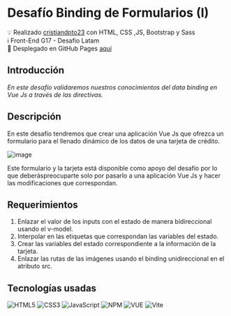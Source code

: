# Desafío Binding de Formularios (I)

💡   Realizado [cristiandpto23](https://github.com/cristiandpto23) con HTML, CSS ,JS, Bootstrap y Sass<br>
ℹ Front-End G17 - Desafío Latam<br>
🔗 Desplegado en GitHub Pages [aquí](https://desafio-binding-formularios.vercel.app/)<br>

## Introducción

_En este desafío validaremos nuestros conocimientos del data binding en Vue Js a través de las directivas._

## Descripción

En este desafío tendremos que crear una aplicación Vue Js que ofrezca un formulario para el llenado dinámico de los datos de una tarjeta de crédito. 

![image](https://github.com/user-attachments/assets/29bbd8f8-467b-4b0d-9eb4-49c0cd0ea498)

Este formulario y la tarjeta está disponible como apoyo del desafío por lo que deberáspreocuparte solo por pasarlo a una aplicación Vue Js y hacer las modificaciones que correspondan.

## Requerimientos
1. Enlazar el valor de los inputs con el estado de manera bidireccional usando el v-model.
2. Interpolar en las etiquetas que correspondan las variables del estado.
3. Crear las variables del estado correspondiente a la información de la tarjeta.
4. Enlazar las rutas de las imágenes usando el binding unidireccional en el atributo src.

## Tecnologías usadas

![HTML5](https://img.shields.io/badge/HTML5-E34F26?style=for-the-badge&logo=html5&logoColor=white) ![CSS3](https://img.shields.io/badge/CSS3-1572B6?style=for-the-badge&logo=css3&logoColor=white) ![JavaScript](https://img.shields.io/badge/JavaScript-323330?style=for-the-badge&logo=javascript&logoColor=F7DF1E) ![NPM](https://img.shields.io/badge/npm-CB3837?style=for-the-badge&logo=npm&logoColor=white) ![VUE](https://img.shields.io/badge/Vue%20js-35495E?style=for-the-badge&logo=vuedotjs&logoColor=4FC08D) ![Vite](https://img.shields.io/badge/Vite-B73BFE?style=for-the-badge&logo=vite&logoColor=FFD62E)
